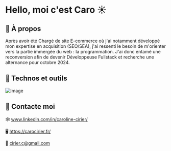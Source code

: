 # Hello, moi c'est Caro ☀

<!-- ==> Bannière de présentation -->

## 🔭 À propos
Après avoir été Chargé de site E-commerce où j'ai notamment développé mon expertise en acquisition (SEO/SEA), j'ai ressenti le besoin de m'orienter vers la partie immergée du web : la programmation. J'ai donc entamé une reconversion afin de devenir Développeuse Fullstack et recherche une alternance pour octobre 2024.

## 🚀 Technos et outils
![image]({https://img.shields.io/badge/Wordpress-21759B?style=for-the-badge&logo=wordpress&logoColor=white})
<!-- ==> images de technos -->



## 💌 Contacte moi
🕸 www.linkedin.com/in/caroline-cirier/

🖥  https://carocirier.fr/

🦉 cirier.c@gmail.com
 
